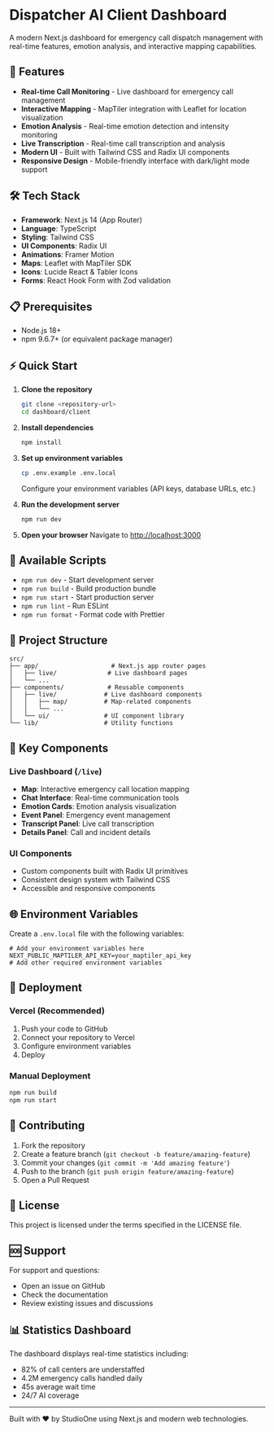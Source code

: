 # Dispatcher AI Client Dashboard

A modern Next.js dashboard for emergency call dispatch management with real-time features, emotion analysis, and interactive mapping capabilities.

## 🚀 Features

- **Real-time Call Monitoring** - Live dashboard for emergency call management
- **Interactive Mapping** - MapTiler integration with Leaflet for location visualization
- **Emotion Analysis** - Real-time emotion detection and intensity monitoring
- **Live Transcription** - Real-time call transcription and analysis
- **Modern UI** - Built with Tailwind CSS and Radix UI components
- **Responsive Design** - Mobile-friendly interface with dark/light mode support

## 🛠 Tech Stack

- **Framework**: Next.js 14 (App Router)
- **Language**: TypeScript
- **Styling**: Tailwind CSS
- **UI Components**: Radix UI
- **Animations**: Framer Motion
- **Maps**: Leaflet with MapTiler SDK
- **Icons**: Lucide React & Tabler Icons
- **Forms**: React Hook Form with Zod validation

## 📋 Prerequisites

- Node.js 18+ 
- npm 9.6.7+ (or equivalent package manager)

## ⚡ Quick Start

1. **Clone the repository**
   ```bash
   git clone <repository-url>
   cd dashboard/client
   ```

2. **Install dependencies**
   ```bash
   npm install
   ```

3. **Set up environment variables**
   ```bash
   cp .env.example .env.local
   ```
   Configure your environment variables (API keys, database URLs, etc.)

4. **Run the development server**
   ```bash
   npm run dev
   ```

5. **Open your browser**
   Navigate to [http://localhost:3000](http://localhost:3000)

## 🎯 Available Scripts

- `npm run dev` - Start development server
- `npm run build` - Build production bundle
- `npm run start` - Start production server
- `npm run lint` - Run ESLint
- `npm run format` - Format code with Prettier

## 📁 Project Structure

```
src/
├── app/                    # Next.js app router pages
│   ├── live/              # Live dashboard pages
│   └── ...
├── components/            # Reusable components
│   ├── live/             # Live dashboard components
│   │   ├── map/          # Map-related components
│   │   └── ...
│   └── ui/               # UI component library
└── lib/                  # Utility functions
```

## 🔧 Key Components

### Live Dashboard (`/live`)
- **Map**: Interactive emergency call location mapping
- **Chat Interface**: Real-time communication tools
- **Emotion Cards**: Emotion analysis visualization
- **Event Panel**: Emergency event management
- **Transcript Panel**: Live call transcription
- **Details Panel**: Call and incident details

### UI Components
- Custom components built with Radix UI primitives
- Consistent design system with Tailwind CSS
- Accessible and responsive components

## 🌐 Environment Variables

Create a `.env.local` file with the following variables:

```env
# Add your environment variables here
NEXT_PUBLIC_MAPTILER_API_KEY=your_maptiler_api_key
# Add other required environment variables
```

## 🚀 Deployment

### Vercel (Recommended)
1. Push your code to GitHub
2. Connect your repository to Vercel
3. Configure environment variables
4. Deploy

### Manual Deployment
```bash
npm run build
npm run start
```

## 🤝 Contributing

1. Fork the repository
2. Create a feature branch (`git checkout -b feature/amazing-feature`)
3. Commit your changes (`git commit -m 'Add amazing feature'`)
4. Push to the branch (`git push origin feature/amazing-feature`)
5. Open a Pull Request

## 📄 License

This project is licensed under the terms specified in the LICENSE file.

## 🆘 Support

For support and questions:
- Open an issue on GitHub
- Check the documentation
- Review existing issues and discussions

## 📊 Statistics Dashboard

The dashboard displays real-time statistics including:
- 82% of call centers are understaffed
- 4.2M emergency calls handled daily
- 45s average wait time
- 24/7 AI coverage

---

Built with ❤️ by StudioOne using Next.js and modern web technologies.
